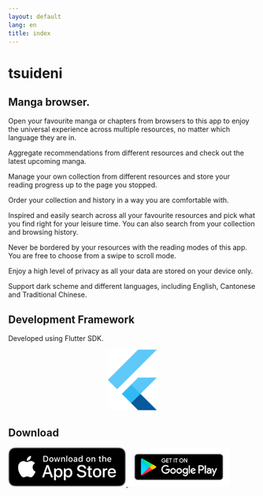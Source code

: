 ```yaml
---
layout: default
lang: en
title: index
---
```


<!-- same as index.md in 'en' folder -->

# tsuideni

## Manga browser.

Open your favourite manga or chapters from browsers to this app to enjoy the universal experience across multiple resources, no matter which language they are in.

Aggregate recommendations from different resources and check out the latest upcoming manga.

Manage your own collection from different resources and store your reading progress up to the page you stopped.

Order your collection and history in a way you are comfortable with.

Inspired and easily search across all your favourite resources and pick what you find right for your leisure time. You can also search from your collection and browsing history.

Never be bordered by your resources with the reading modes of this app. You are free to choose from a swipe to scroll mode.

Enjoy a high level of privacy as all your data are stored on your device only.

Support dark scheme and different languages, including English, Cantonese and Traditional Chinese.

## Development Framework

Developed using Flutter SDK.

<p align="center">
  <img src="/assets/img/logo_flutter_1080px_clr.png" alt="Flutter" width=100px />
</p>

## Download

<span>
    <a href="https://apps.apple.com/app/id1585506553">
        <img src="/assets/img/app-store-download-en.png" alt="app-store-download" height=80px>
    </a>
    <a href="https://play.google.com/store/apps/details?id=io.tsuideniworks.tsuideni">
        <img src="/assets/img/google-play-badge-en.png" alt="google-play-download" height=80px>
    </a>
</span>

